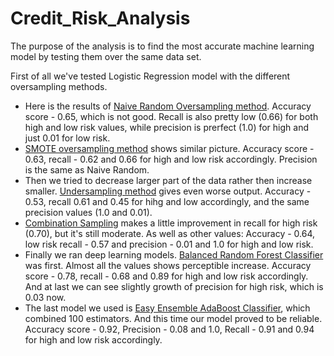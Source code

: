 # Credit_Risk_Analysis

The purpose of the analysis is to find the most accurate machine learning model by testing them over the same data set. 

First of all we've tested Logistic Regression model with the different oversampling methods. 
- Here is the results of [Naive Random Oversampling method](https://github.com/andgerashchenko/Credit_Risk_Analysis/blob/700daf3d34639c0356e30569bbdbdf66d815724b/Resources/Naive%20Random%20Oversampling.png).
Accuracy score - 0.65, which is not good. Recall is also pretty low (0.66) for both high and low risk values, while precision is prerfect (1.0) for high and just 0.01 for low risk.
- [SMOTE oversampling method](https://github.com/andgerashchenko/Credit_Risk_Analysis/blob/master/Resources/SMOTE%20Oversampling.png) shows similar picture. 
Accuracy score - 0.63, recall - 0.62 and 0.66 for high and low risk accordingly. Precision is the same as Naive Random.
- Then we tried to decrease larger part of the data rather then increase smaller. [Undersampling method](https://github.com/andgerashchenko/Credit_Risk_Analysis/blob/700daf3d34639c0356e30569bbdbdf66d815724b/Resources/Undaersampling.png) gives even worse output.
Accuracy - 0.53, recall 0.61 and 0.45 for hihg and low accordingly, and the same precision values (1.0 and 0.01).
- [Combination Sampling](https://github.com/andgerashchenko/Credit_Risk_Analysis/blob/700daf3d34639c0356e30569bbdbdf66d815724b/Resources/Combination%20Sampling.png) makes a little improvement in recall for high risk (0.70), but it's still moderate. 
As well as other values: Accuracy - 0.64, low risk recall - 0.57 and precision - 0.01 and 1.0 for high and low risk.
- Finally we ran deep learning models. [Balanced Random Forest Classifier](https://github.com/andgerashchenko/Credit_Risk_Analysis/blob/700daf3d34639c0356e30569bbdbdf66d815724b/Resources/Balance%20Random%20Forest%20Classifier.png) was first.
Almost all the values shows perceptible increase. Accuracy score - 0.78, recall - 0.68 and 0.89 for high and low risk accordingly. 
And at last we can see slightly growth of precision for high risk, which is 0.03 now.
- The last model we used is [Easy Ensemble AdaBoost Classifier](https://github.com/andgerashchenko/Credit_Risk_Analysis/blob/master/Resources/Easy%20Ensemple%20Classifier.png), which combined 100 estimators. And this time our model proved to be reliable. 
Accuracy score - 0.92, Precision - 0.08 and 1.0, Recall - 0.91 and 0.94 for high and low risk accordingly.
